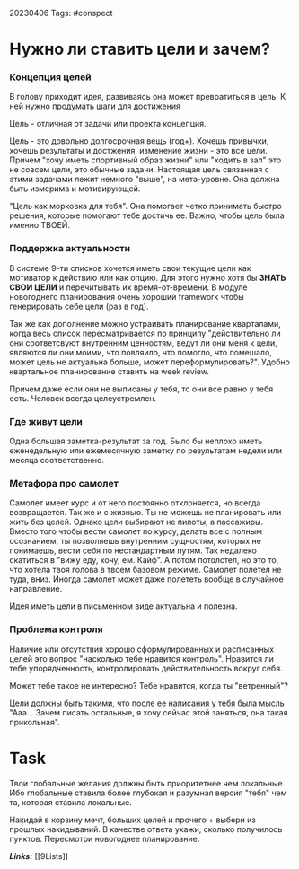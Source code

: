 
20230406
Tags: #conspect 

# Нужно ли ставить цели и зачем?

### Концепция целей

В голову приходит идея, развиваясь она может превратиться в цель. К ней нужно продумать шаги для достижения 

Цель - отличная от задачи или проекта концепция.

Цель - это довольно долгосрочная вещь (год+). Хочешь привычки, хочешь результаты и достжения, изменение жизни - это все цели. Причем "хочу иметь спортивный образ жизни" или "ходить в зал" это не совсем цели, это обычные задачи. Настоящая цель связанная с этими задачами лежит немного "выше", на мета-уровне. Она должна быть измерима и мотивирующей.

"Цель как морковка для тебя". Она помогает четко принимать быстро решения, которые помогают тебе достичь ее. Важно, чтобы цель была именно ТВОЕЙ.

### Поддержка актуальности

В системе 9-ти списков хочется иметь свои текущие цели как мотиватор к действию или как опцию. Для этого нужно хотя бы **ЗНАТЬ СВОИ ЦЕЛИ** и перечитывать их время-от-времени. В модуле новогоднего планирования очень хороший framework чтобы генерировать себе цели (раз в год). 

Так же как дополнение можно устраивать планирование кварталами, когда весь список пересматривается по принципу "действительно ли они соответсвуют внутренним ценностям, ведут ли они меня к цели, являются ли они моими, что повляило, что помогло, что помешало, может цель не актуальна больше, может переформулировать?". Удобно квартальное планирование ставить на week review.

Причем даже если они не выписаны у тебя, то они все равно у тебя есть. Человек всегда целеустремлен.

### Где живут цели

Одна большая заметка-результат за год. Было бы неплохо иметь еженедельную или ежемесячную заметку по результатам недели или месяца соответственно.

### Метафора про самолет

Самолет имеет курс и от него постоянно отклоняется, но всегда возвращается. Так же и с жизнью.
Ты не можешь не планировать или жить без целей. Однако цели выбирают не пилоты, а пассажиры. Вместо того чтобы вести самолет по курсу, делать все с полным осознанием, ты позволяешь внутренним сущностям, которых не понимаешь, вести себя по нестандартным путям. Так недалеко скатиться в "вижу еду, хочу, ем. Кайф". А потом потолстел, но это то, что хотела твоя голова в твоем базовом режиме. Самолет полетел не туда, вниз. Иногда самолет может даже полететь вообще в случайное направление.

Идея иметь цели в письменном виде актуальна и полезна.  

### Проблема контроля

Наличие или отсутствия хорошо сформулированных и расписанных целей это вопрос "насколько тебе нравится контроль". Нравится ли тебе упорядченность, контролировать действительность вокруг себя.

Может тебе такое не интересно? Тебе нравится, когда ты "ветренный"?

Цели должны быть такими, что после ее написания у тебя была мысль "Ааа... Зачем писать остальные, я хочу сейчас этой заняться, она такая прикольная".

# Task

Твои глобальные желания должны быть приоритетнее чем локальные. Ибо глобальные ставила более глубокая и разумная версия "тебя" чем та, которая ставила локальные. 

Накидай в корзину мечт, больших целей и прочего + выбери из прошлых накидываний. В качестве ответа укажи, сколько получилось пунктов.
Пересмотри новогоднее планирование.

***Links:*** [[9Lists]]